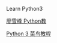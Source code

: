 Learn Python3

[廖雪峰 Python教](http://www.liaoxuefeng.com/wiki/0014316089557264a6b348958f449949df42a6d3a2e542c000)

[Python 3 菜鸟教程](https://www.runoob.com/python3/python3-tutorial.html)
